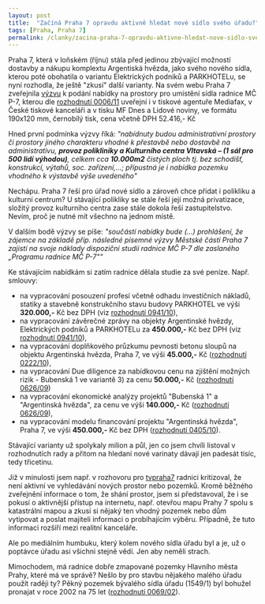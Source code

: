 ```yaml
---
layout: post
title:  "Začíná Praha 7 opravdu aktivně hledat nové sídlo svého úřadu?"
tags: [Praha, Praha 7]
permalink: /clanky/zacina-praha-7-opravdu-aktivne-hledat-nove-sidlo-sveho-uradu.html
---
```


Praha 7, která v loňském (říjnu) stála před jedinou zbývající možností dostavby a nákupu komplextu Argentiská hvězda, jako svého nového sídla, kterou poté obohatila o variantu Elektrických podniků a PARKHOTELu, se nyní rozhodla, že ještě "zkusí" další varianty. Na svém webu Praha 7 zveřejnila [výzvu](http://www.praha7.cz/aktuality/vyzva-k-podani-nabidky-na-prostory-pro-umisteni-sidla-radnice-mc-p-7.html) k podání nabídky na prostory pro umístění sídla radnice MČ P-7, kterou dle [rozhodnutí 0006/11](http://www.praha7.cz/usneseni-rady-a-zastupitelstva?id=20843) uveřejní i v tiskové agentuře Mediafax, v České tiskové kanceláři a v tisku MF Dnes a Lidové noviny, ve formátu 190x120 mm, černobílý tisk, cena včetně DPH 52.416,- Kč

Hned první podmínka výzvy říká: _"nabídnuty budou administrativní prostory či prostory jiného charakteru vhodné k přestavbě nebo dostavbě na administrativu, __provoz polikliniky a  Kulturního centra Vltavská – (1 sál pro 500 lidí výhodou)__, celkem cca __10.000m2__ čistých ploch  tj. bez schodišť, konstrukcí, výtahů, soc. zařízení,…; přípustná je i nabídka pozemku vhodného k výstavbě výše uvedeného"_

Nechápu. Praha 7 řeší pro úřad nové sídlo a zároveň chce přidat i polikliku a kulturní centrum? U stávající polikliky se stále řeší její možná privatizace, složitý provoz kulturního centra zase stále dokola řeší zastupitelstvo. Nevím, proč je nutné mít všechno na jednom místě.

V dalším bodě výzvy se píše: _"součástí nabídky bude (...) prohlášení, že zájemce na základě příp. následné písemné výzvy Městské části Praha 7 zajistí na svoje náklady dispoziční studii radnice MČ P-7 dle zaslaného „Programu radnice MČ P-7""_

Ke stávajícím nabídkám si zatím radnice dělala studie za své peníze. Např. smlouvy:

* na vypracování posouzení profesí včetně odhadu investičních nákladů, statiky a stavebně konstrukčního stavu budovy PARKHOTEL ve výši __320.000,-__ Kč bez DPH (viz [rozhodnutí 0941/10](http://www.praha7.cz/usneseni-rady-a-zastupitelstva?id=20577)),
* na vypracování závěrečné zprávy na objekty Argentinské hvězdy, Elektrických podniků a PARKHOTELu za __450.000,-__ Kč bez DPH (viz [rozhodnutí 0941/10](http://www.praha7.cz/usneseni-rady-a-zastupitelstva?id=20577)),
* na vypracování doplňkového průzkumu pevnosti betonu sloupů na objektu Argentinská hvězda, Praha 7, ve výši __45.000,-__ Kč ([rozhodnutí 0222/10](http://www.praha7.cz/usneseni-rady-a-zastupitelstva?id=15774)),
* na vypracování Due diligence za nabídkovou cenu na zjištění možných rizik - Bubenská 1 ve variantě 3) za cenu __50.000,-__ Kč ([rozhodnutí 0626/09](http://www.praha7.cz/usneseni-rady-a-zastupitelstva?id=14913))
* na vypracování ekonomické analýzy projektů "Bubenská 1" a "Argentinská hvězda", za cenu ve výši __140.000,-__ Kč ([rozhodnutí 0626/09](http://www.praha7.cz/usneseni-rady-a-zastupitelstva?id=14913)),
* na vypracování modelu financování projektu "Argentinská hvězda", Praha 7, ve výši __450.000,-__ Kč bez DPH ([rozhodnutí 0405/10](http://www.praha7.cz/usneseni-rady-a-zastupitelstva?id=20280)).

Stávající varianty už spolykaly milion a půl, jen co jsem chvíli listoval v rozhodnutích rady a přitom na hledaní nové varinaty dávají jen padesát tisíc, tedy třicetinu.

Již v minulosti jsem např. v rozhovoru pro [tvpraha7](http://www.tvpraha7.cz) radnici kritizoval, že není aktivní ve vyhledávání nových prostor nebo pozemků. Kromě běžného zveřejnění informace o tom, že shání prostor, jsem si představoval, že i se pokusí o aktivnější přístup na internetu, např. otevřou mapu Prahy 7 spolu s katastrální mapou a zkusí si nějaký ten vhodný pozemek nebo dům vytipovat a poslat majiteli informaci o probíhajícím výběru. Případně, že tuto informaci rozšíří mezi realitní kanceláře.

Ale po mediálním humbuku, který kolem nového sídla úřadu byl a je, už o poptávce úřadu asi všichni stejně vědí. Jen aby neměli strach.

Mimochodem, má radnice dobře zmapované pozemky Hlavního města Prahy, které má ve správě? Nešlo by pro stavbu nějakého malého úřadu použít raději ty? Pěkný pozemek bývalého sídla úřadu (1549/1) byl bohužel pronajat v roce 2002 na 75 let ([rozhodnutí 0069/02](http://www.praha7.cz/resolution/index/id/3411)).
